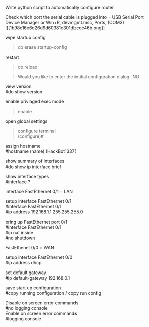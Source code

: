 Write python script to automatically configure router  
  
Check which port the serial cable is plugged into = USB Serial Port  
Device Manager or Win+R, devmgmt.msc, Ports, (COM3)  
 ![[1b98c16e6d26d9d60381e301dbcdc46b.png]]
  
wipe startup config  
>do erase startup-config  
  
restart  
>do reload  
  
>Would you like to enter the intitial configuration dialog- NO  
  
view version  
#do show version  
  
enable privlaged exec mode  
>enable  
  
open global settings  
>configure terminal  
(configure)#  
  
assign hostname  
#hostname (name) (HackBot1337)  
  
show summary of interfaces  
#do show ip interface brief  
  
show interface types  
#interface ?  
  
interface FastEthernet 0/1 = LAN  
  
setup interface FastEthernet 0/1  
#interface FastEthernet 0/1  
#ip address 192.168.1.1 255.255.255.0  
  
bring up FastEthernet port 0/1  
#interface FastEthernet 0/1  
#ip nat inside  
#no shutdown  
  
FastEthenet 0/0 = WAN  
  
setup interface FastEthernet 0/0  
#ip address dhcp  
  
set default gateway  
#ip default-gateway 192.168.0.1  
  
save start up configuration  
#copy running configuration / copy run config  
  
Disable on screen error commands  
#no logging console  
Enable on screen error commands  
#logging console